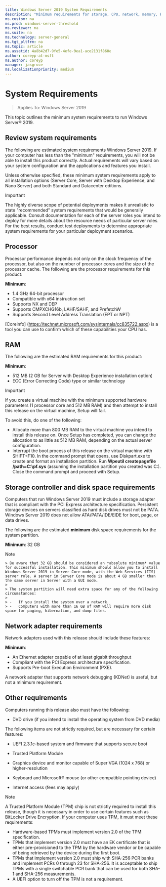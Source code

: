 ```yaml
--- 
title: Windows Server 2019 System Requirements
description: "Minimum requirements for storage, CPU, network, memory, RAM in a clean installation of Windows Server 2019." 
ms.custom: na
ms.prod: windows-server-threshold
ms.reviewer: na
ms.suite: na
ms.technology: server-general
ms.tgt_pltfrm: na
ms.topic: article
ms.assetid: 4a8b42d7-9fe5-4efe-9ea1-ace2131f860e
author: coreyp-at-msft
ms.author: coreyp
manager: jasgroce
ms.localizationpriority: medium
---
```

# System Requirements

>Applies To: Windows Server 2019 

This topic outlines the minimum system requirements to run Windows Server&reg; 2019.

## Review system requirements  
The following are estimated system requirements Windows Server 2019. If your computer has less than the "minimum" requirements, you will not be able to install this product correctly. Actual requirements will vary based on your system configuration and the applications and features you install.

Unless otherwise specified, these minimum system requirements apply to all installation options (Server Core, Server with Desktop Experience, and Nano Server) and both Standard and Datacenter editions.  

> [!IMPORTANT]  
> The highly diverse scope of potential deployments makes it unrealistic to state "recommended" system requirements that would be generally applicable. Consult documentation for each of the server roles you intend to deploy for more details about the resource needs of particular server roles. For the best results, conduct test deployments to determine appropriate system requirements for your particular deployment scenarios.  


## Processor  
Processor performance depends not only on the clock frequency of the processor, but also on the number of processor cores and the size of the processor cache. The following are the processor requirements for this product:  

**Minimum**:  
- 1.4 GHz 64-bit processor  
- Compatible with x64 instruction set  
- Supports NX and DEP  
- Supports CMPXCHG16b, LAHF/SAHF, and PrefetchW  
- Supports Second Level Address Translation (EPT or NPT)  

[Coreinfo] (https://technet.microsoft.com/sysinternals/cc835722.aspx) is a tool you can use to confirm which of these capabilities your CPU has.

## RAM  
The following are the estimated RAM requirements for this product:  

**Minimum**:  
- 512 MB (2 GB for Server with Desktop Experience installation option)
- ECC (Error Correcting Code) type or similar technology  

> [!IMPORTANT]  
> If you create a virtual machine with the minimum supported hardware parameters (1 processor core and 512 MB RAM) and then attempt to install this release on the virtual machine, Setup will fail.  
>   
> To avoid this, do one of the following:  
>   
> -   Allocate more than 800 MB RAM to the virtual machine you intend to install this release on. Once Setup has completed, you can change the allocation to as little as 512 MB RAM, depending on the actual server configuration.  
> -   Interrupt the boot process of this release on the virtual machine with SHIFT+F10. In the command prompt that opens, use Diskpart.exe to create and format an installation partition. Run **Wpeutil createpagefile /path=C:\pf.sys** (assuming the installation partition you created was C:). Close the command prompt and proceed with Setup.  

## Storage controller and disk space requirements  
Computers that run Windows Server 2019 must include a storage adapter that is compliant with the PCI Express architecture specification. Persistent storage devices on servers classified as hard disk drives must not be PATA. Windows Server 2019 does not allow ATA/PATA/IDE/EIDE for boot, page, or data drives.  

The following are the estimated **minimum** disk space requirements for the system partition.  

**Minimum**: 32 GB  

   > [!NOTE]  
    > Be aware that 32 GB should be considered an *absolute minimum* value for successful installation. This minimum should allow you to install Windows Server 2019 in Server Core mode, with the Web Services (IIS) server role. A server in Server Core mode is about 4 GB smaller than the same server in Server with a GUI mode. 
    >   
    > The system partition will need extra space for any of the following circumstances:  
    >   
    > -   If you install the system over a network.  
    > -   Computers with more than 16 GB of RAM will require more disk space for paging, hibernation, and dump files.  

## Network adapter requirements  

Network adapters used with this release should include these features:  

**Minimum**:  
- An Ethernet adapter capable of at least gigabit throughput  
- Compliant with the PCI Express architecture specification.  
- Supports Pre-boot Execution Environment (PXE).  

A network adapter that supports network debugging (KDNet) is useful, but not a minimum requirement.   



## Other requirements  
Computers running this release also must have the following:  


-   DVD drive (if you intend to install the operating system from DVD media)  

The following items are not strictly required, but are necessary for certain features:  

- UEFI 2.3.1c-based system and firmware that supports secure boot  
- Trusted Platform Module  

-   Graphics device and monitor capable of Super VGA (1024 x 768) or higher-resolution  

-   Keyboard and Microsoft&reg; mouse (or other compatible pointing device)  

-   Internet access (fees may apply)  

>[!NOTE]  
> A Trusted Platform Module (TPM) chip is not strictly required to install this release, though it is necessary in order to use certain features such as BitLocker Drive Encryption. If your computer uses TPM, it must meet these requirements:  
>  
>- Hardware-based TPMs must implement version 2.0 of the TPM specification.  
>- TPMs that implement version 2.0 must have an EK certificate that is either pre-provisioned to the TPM by the hardware vendor or be capable of being retrieved by the device during the first boot.  
>- TPMs that implement version 2.0 must ship with SHA-256 PCR banks and implement PCRs 0 through 23 for SHA-256. It is acceptable to ship TPMs with a single switchable PCR bank that can be used for both SHA-1 and SHA-256 measurements.  
>- A UEFI option to turn off the TPM is not a requirement.  




